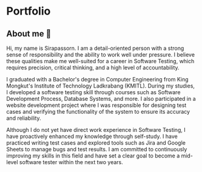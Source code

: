 # Portfolio
## About me 👋
Hi, my name is Sirapassorn. I am a detail-oriented person with a strong sense of responsibility and the ability to work well under pressure. I believe these qualities make me well-suited for a career in Software Testing, which requires precision, critical thinking, and a high level of accountability.

I graduated with a Bachelor's degree in Computer Engineering from King Mongkut's Institute of Technology Ladkrabang (KMITL). During my studies, I developed a software testing skill through courses such as Software Development Process, Database Systems, and more. I also participated in a website development project where I was responsible for designing test cases and verifying the functionality of the system to ensure its accuracy and reliability.

Although I do not yet have direct work experience in Software Testing, I have proactively enhanced my knowledge through self-study. I have practiced writing test cases and explored tools such as Jira and Google Sheets to manage bugs and test results. I am committed to continuously improving my skills in this field and have set a clear goal to become a mid-level software tester within the next two years.
